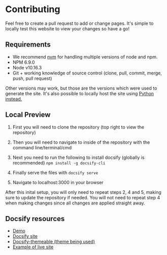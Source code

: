 # Contributing

Feel free to create a pull request to add or change pages. It's simple to locally test this website to view your changes so have a go!

## Requirements

* We recommend [nvm](https://github.com/nvm-sh/nvm) for handling multiple versions of node and npm.
* NPM 6.9.0
* Node v10.16.3
* Git + working knowledge of source control (clone, pull, commit, merge, push, pull request)

Other versions may work, but those are the versions which were used to generate the site. It's also possible to locally host the site using [Python instead.](https://jhildenbiddle.github.io/docsify-themeable/#/quick-start?id=local-preview)

## Local Preview

1. First you will need to clone the repository (top right to view the repository)

2. Then you will need to navigate to inside of the repository with the command line/terminal/cmd

3. Next you need to run the following to install docsify (globally is recommended)
`npm install -g docsify-cli`

4. Finally serve the files with
`docsify serve`

5. Navigate to localhost:3000 in your browser

After this inital setup, you will only need to repeat steps 2, 4 and 5, making sure to update the repository if needed. You will not need to repeat step 4 when making changes since all changes are applied straight away.

## Docsify resources

* [Demo](https://codesandbox.io/s/xv36w4695o?file=/index.html:1690-1747)
* [Docsify site](https://docsify.js.org/#)
* [Docsify-themeable (theme being used)](https://jhildenbiddle.github.io/docsify-themeable)
* [Example of live site](https://github.com/flamelink/flamelink-js-sdk)
